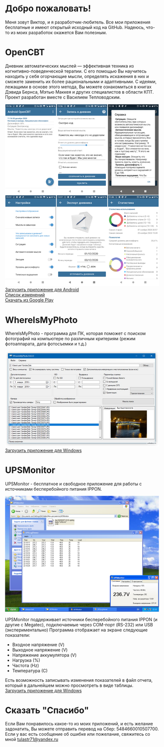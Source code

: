 # Добро пожаловать!

Меня зовут Виктор, и я разработчик-любитель. Все мои приложения бесплатные и имеют открытый исходный код на GitHub. 
Надеюсь, что-то из моих разработок окажется Вам полезным.


# OpenCBT 

Дневник автоматических мыслей — эффективная техника из когнитивно-поведенческой терапии. 
С его помощью Вы научитесь находить у себя огорчающие мысли, определять искажения в них и сможете заменить их более рациональными и адаптивными.
С идеями, лежащими в основе этого метода, Вы можете ознакомиться в книгах Дэвида Бернса, Мэтью Маккея и других специалистов в области КПТ.
Проект разработан вместе с Василием Тепловодским.    


![Скриншоты](/img/screen_ocbt.png)
[Загрузить приложение для Android](https://github.com/va-utils/opencbt/releases/download/0.5.2/universal.apk)   
[Список изменений](https://github.com/va-utils/opencbt/releases/download/0.5.2/)   
[Скачать из Google Play](https://play.google.com/store/apps/details?id=com.vva.androidopencbt)  

# WhereIsMyPhoto
WhereIsMyPhoto - программа для ПК, которая поможет с поиском фотографий на компьютере по различным критериям (режим фотоаппарата, дата фотосъемки и т.д.)

![Скриншоты](/img/screen_wmph.jfif)   
[Загрузить приложение для Windows](https://github.com/va-utils/WhereIsMyPhoto/releases/download/1.0/WhereIsMyPhoto-Setup.exe) 

# UPSMonitor

UPSMonitor - бесплатное и свободное приложение для работы с источниками бесперебойного питания IPPON.

![UPSMonitor Screenshot](/img/screen_ups.png)

UPSMonitor поддерживает источники бесперебойного питания IPPON (и другие с Megatec), подключаемые через COM-порт (RS-232) или USB (экспериментально)
Программа отображает на экране следующие показатели:
- Входное напряжение (V)
- Выходное напряжение (V)
- Напряжение аккумулятора (V)
- Нагрузка (%)
- Частота (Hz)
- Температура (С)

Есть возможность записывать изменения показателей в файл отчета, который в дальнейшем можно просмотреть в виде таблицы.   
[Загрузить приложение для Windows](https://github.com/va-utils/UPSMonitor/releases/download/0.2/UPSMonitor_02_beta.zip)

# Сказать "Спасибо"

Если Вам понравилось какое-то из моих приложений, и есть желание задонатить, Вы можете отправить перевод на Сбер: 5484660010507700.   
Если у вас есть сообщение об ошибке или пожелание, свяжитесь со мной tulastr71@yandex.ru
